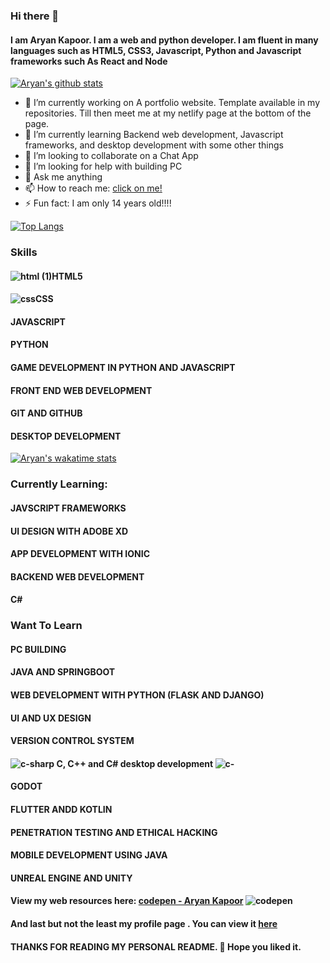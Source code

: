 ### Hi there 👋
#### I am Aryan Kapoor. I am a web and python developer. I am fluent in many languages such as HTML5, CSS3, Javascript, Python and Javascript frameworks such As React and Node 

[![Aryan's github stats](https://github-readme-stats.vercel.app/api?username=Aryankpoor&count_private=true&show_icons=true&theme=radical)](https://kapoor-aryan.netlify.app)

- 🔭 I’m currently working on A portfolio website. Template available in my repositories. Till then meet me at my netlify page at the bottom of the page.
- 🌱 I’m currently learning Backend web development, Javascript frameworks, and desktop development with some other things
- 👯 I’m looking to collaborate on a Chat App
- 🤔 I’m looking for help with building PC
- 💬 Ask me anything
- 📫 How to reach me: [click on me!](https://www.instagram.com/__aryan04/)
- ⚡ Fun fact: I am only 14 years old!!!!

[![Top Langs](https://github-readme-stats.vercel.app/api/top-langs/?username=Aryankpoor&theme=radical)](https://github.com/anuraghazra/github-readme-stats)


### Skills
 #### ![html (1)](https://user-images.githubusercontent.com/64773763/91462326-b0b42580-e8a7-11ea-9eda-8459a0faec07.png)**HTML5**
 #### ![css](https://user-images.githubusercontent.com/64773763/91462321-b01b8f00-e8a7-11ea-9fc6-006e05ddd2db.png)**CSS**
 #### **JAVASCRIPT**
 #### PYTHON
 #### GAME DEVELOPMENT IN PYTHON AND JAVASCRIPT
 #### FRONT END WEB DEVELOPMENT
 #### GIT AND GITHUB
 #### DESKTOP DEVELOPMENT
 
[![Aryan's wakatime stats](https://github-readme-stats.vercel.app/api/wakatime?username=Aryankapoor)](https://github.com/anuraghazra/github-readme-stats)

 
### Currently Learning:
  #### JAVSCRIPT FRAMEWORKS
  #### UI DESIGN WITH ADOBE XD
  #### APP DEVELOPMENT WITH IONIC
  #### BACKEND WEB DEVELOPMENT
  #### C#
  
  
### Want To Learn
  ####  PC BUILDING
  ####  JAVA AND SPRINGBOOT
  ####  WEB DEVELOPMENT WITH PYTHON (FLASK AND DJANGO)
  ####  UI AND UX DESIGN
  ####  VERSION CONTROL SYSTEM 
  #### ![c-sharp](https://user-images.githubusercontent.com/64773763/91462319-af82f880-e8a7-11ea-87fb-5c5aacafec10.png) **C, C++ and C# desktop development**  ![c-](https://user-images.githubusercontent.com/64773763/91462311-adb93500-e8a7-11ea-955c-09708872f816.png)
  ####  GODOT
  ####  FLUTTER ANDD KOTLIN
  ####  PENETRATION TESTING AND ETHICAL HACKING
  ####  MOBILE DEVELOPMENT USING JAVA
  ####  UNREAL ENGINE AND UNITY
  
#### View my web resources here:  [codepen - Aryan Kapoor](https://codepen.io/codewitharyann) ![codepen](https://user-images.githubusercontent.com/64773763/91462315-aeea6200-e8a7-11ea-9df5-34450322fc06.png)

#### And last but not the least my profile page . You can view it [here](https://kapoor-aryan.netlify.app)

#### THANKS FOR READING MY PERSONAL README. :slightly_smiling_face: Hope you liked it.
